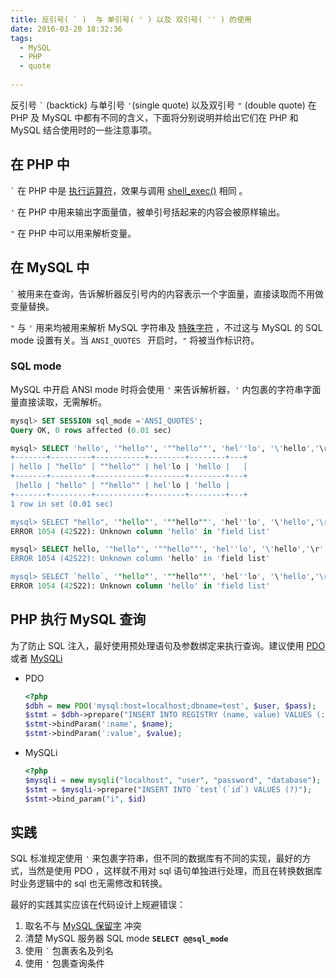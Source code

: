 ```yaml
---
title: 反引号( ` )  与 单引号( ' ) 以及 双引号( '' ) 的使用
date: 2016-03-20 18:32:36
tags:
  - MySQL
  - PHP
  - quote
  
---
```


反引号 `` ` `` (backtick) 与单引号 `'`(single quote) 以及双引号 `"` (double quote) 在 PHP 及 MySQL 中都有不同的含义，下面将分别说明并给出它们在 PHP 和 MySQL 结合使用时的一些注意事项。

## 在 PHP 中
`` ` `` 在 PHP 中是 [执行运算符](http://php.net/manual/zh/language.operators.execution.php)，效果与调用 [shell_exec()](http://php.net/manual/zh/function.shell-exec.php)  相同 。

`'` 在 PHP 中用来输出字面量值，被单引号括起来的内容会被原样输出。

`"` 在 PHP 中可以用来解析变量。

##  在 MySQL 中
`` ` `` 被用来在查询，告诉解析器反引号内的内容表示一个字面量，直接读取而不用做变量替换。

`"` 与 `'` 用来均被用来解析 MySQL 字符串及 [特殊字符](http://dev.mysql.com/doc/refman/5.7/en/string-literals.html#character-escape-sequences) ，不过这与 MySQL 的 SQL mode 设置有关。当 `ANSI_QUOTES ` 开启时，`"` 将被当作标识符。

### SQL mode 
MySQL 中开启 ANSI mode 时将会使用 `'` 来告诉解析器，`'` 内包裹的字符串字面量直接读取，无需解析。

```sql
mysql> SET SESSION sql_mode ='ANSI_QUOTES';
Query OK, 0 rows affected (0.01 sec)

mysql> SELECT 'hello', '"hello"', '""hello""', 'hel''lo', '\'hello','\r';
+-------+---------+-----------+--------+--------+---+
| hello | "hello" | ""hello"" | hel'lo | 'hello |   |
+-------+---------+-----------+--------+--------+---+
 |hello | "hello" | ""hello"" | hel'lo | 'hello |
+-------+---------+-----------+--------+--------+---+
1 row in set (0.01 sec)

mysql> SELECT "hello", '"hello"', '""hello""', 'hel''lo', '\'hello','\r';
ERROR 1054 (42S22): Unknown column 'hello' in 'field list'

mysql> SELECT hello, '"hello"', '""hello""', 'hel''lo', '\'hello','\r';
ERROR 1054 (42S22): Unknown column 'hello' in 'field list'

mysql> SELECT `hello`, '"hello"', '""hello""', 'hel''lo', '\'hello','\r';
ERROR 1054 (42S22): Unknown column 'hello' in 'field list'
```

## PHP 执行 MySQL 查询
为了防止 SQL 注入，最好使用预处理语句及参数绑定来执行查询。建议使用 [PDO](http://php.net/manual/en/book.pdo.php) 或者 [MySQLi](http://php.net/manual/en/book.mysqli.php)

* PDO    

    ```php
    <?php    
    $dbh = new PDO('mysql:host=localhost;dbname=test', $user, $pass);
    $stmt = $dbh->prepare("INSERT INTO REGISTRY (name, value) VALUES (:name, :value)");
    $stmt->bindParam(':name', $name);
    $stmt->bindParam(':value', $value);
    ```
    
* MySQLi

    ```php
    <?php
    $mysqli = new mysqli("localhost", "user", "password", "database");
    $stmt = $mysqli->prepare("INSERT INTO `test`(`id`) VALUES (?)");
    $stmt->bind_param("i", $id)
    ```
    
## 实践
SQL 标准规定使用 `'` 来包裹字符串，但不同的数据库有不同的实现，最好的方式，当然是使用 PDO ，这样就不用对 sql 语句单独进行处理，而且在转换数据库时业务逻辑中的 sql 也无需修改和转换。


最好的实践其实应该在代码设计上规避错误：

1. 取名不与 [MySQL 保留字](http://dev.mysql.com/doc/refman/5.5/en/reserved-words.html) 冲突 
2. 清楚 MySQL 服务器 SQL mode **`SELECT @@sql_mode`**
3. 使用 `` ` `` 包裹表名及列名
4. 使用 `'` 包裹查询条件
    
    
    



